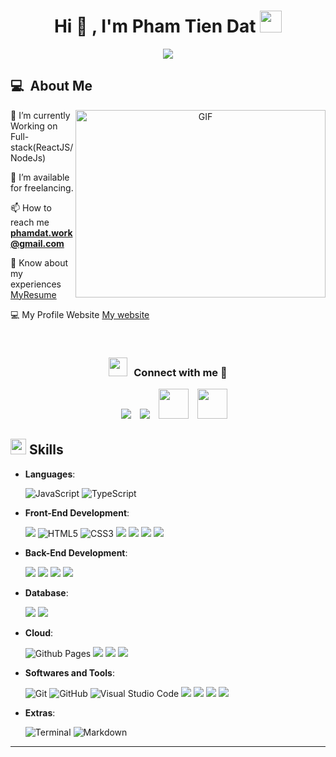 <h1 align="center"><b>Hi 👋 , I'm Pham Tien Dat </b><img src="https://media.giphy.com/media/hvRJCLFzcasrR4ia7z/giphy.gif" width="35"></h1>
<!--  -->
<p align="center">
  <img src="https://readme-typing-svg.herokuapp.com?font=Time+New+Roman&color=cyan&size=25&center=true&vCenter=true&width=600&height=100&lines=Pham+Tien+Dat..&hearts;++;Front-End+Developer,;Infomation+Technology+Student,;Active+Learner/Researcher,;Love+to+learn+new+stuffs..<3">
</p>

## 💻 &nbsp;About Me

<a target="_blank" align="center">
  <img align="right" top="500" height="300" width="400" alt="GIF" src="https://media.giphy.com/media/SWoSkN6DxTszqIKEqv/giphy.gif">
</a>

🌱 I’m currently Working on Full-stack(ReactJS/NodeJs)

🤝 I’m available for freelancing.

📫 How to reach me **phamdat.work@gmail.com**

📄 Know about my experiences <a href="#" target="blank">MyResume</a>

💻 My Profile Website <a href="#" target="blank">My website</a>

<br/>

<h3 align="center" > <img src="https://media.giphy.com/media/iY8CRBdQXODJSCERIr/giphy.gif" width="30" height="30" style="margin-right: 10px;">Connect with me 🤝 </h3>

<p align="center">

 <div align="center"  class="icons-social" style="margin-left: 10px;">
        <a style="margin-left: 10px;"  target="_blank" href="#">
			<img src="https://img.icons8.com/doodle/40/000000/linkedin--v2.png"></a>
        <a style="margin-left: 10px;" target="_blank" href="#">
		<img src="https://img.icons8.com/doodle/40/000000/github--v1.png"></a>
    <a style="margin-left: 10px;" target="_blank" href="#">
		<img style="width: 48px;" src="https://img.icons8.com/?size=100&id=6QtoKjRma1Cq&format=png&color=000000"></a>
    <a style="margin-left: 10px;" target="_blank" href="#">
		<img style="width: 48px;" src="https://img.icons8.com/?size=100&id=108643&format=png&color=000000"></a>
		
  </div>

</p>

## <img src="https://media2.giphy.com/media/QssGEmpkyEOhBCb7e1/giphy.gif?cid=ecf05e47a0n3gi1bfqntqmob8g9aid1oyj2wr3ds3mg700bl&rid=giphy.gif" width ="25"><b> Skills</b>

<p align="center">

-   **Languages**:

    ![JavaScript](https://img.shields.io/badge/JavaScript%20-%23F7DF1E.svg?style=for-the-badge&logo=javascript&logoColor=black)
    ![TypeScript](https://img.shields.io/badge/TypeScript-007ACC?style=for-the-badge&logo=typescript&logoColor=white)

-   **Front-End Development**:

    ![](https://img.shields.io/badge/React-20232A?style=for-the-badge&logo=react&logoColor=61DAFB)
    ![HTML5](https://img.shields.io/badge/HTML5%20-%23E34F26.svg?style=for-the-badge&logo=html5&logoColor=white)
    ![CSS3](https://img.shields.io/badge/CSS%20-%231572B6.svg?style=for-the-badge&logo=css3&logoColor=white)
    ![](https://img.shields.io/badge/Sass-CC6699?style=for-the-badge&logo=sass&logoColor=white)
    ![](https://img.shields.io/badge/Tailwind_CSS-38B2AC?style=for-the-badge&logo=tailwind-css&logoColor=white)
    ![](https://img.shields.io/badge/Bootstrap-563D7C?style=for-the-badge&logo=bootstrap&logoColor=white)
    ![](https://img.shields.io/badge/Redux-593D88?style=for-the-badge&logo=redux&logoColor=white)
    ![]()
    ![]()

-   **Back-End Development**:

    ![](https://img.shields.io/badge/Node.js-43853D?style=for-the-badge&logo=node.js&logoColor=white)
    ![](https://img.shields.io/badge/Express.js-404D59?style=for-the-badge)
    ![](https://img.shields.io/badge/sequelize-323330?style=for-the-badge&logo=sequelize&logoColor=blue)
    ![](https://img.shields.io/badge/json%20web%20tokens-323330?style=for-the-badge&logo=json-web-tokens&logoColor=pink)
    ![]()

-   **Database**:

    ![](https://img.shields.io/badge/MySQL-00000F?style=for-the-badge&logo=mysql&logoColor=white)
    ![](https://img.shields.io/badge/MongoDB-4EA94B?style=for-the-badge&logo=mongodb&logoColor=white)
    ![]()

-   **Cloud**:

    ![Github Pages](https://img.shields.io/badge/GitHub%20Pages-%23327FC7.svg?style=for-the-badge&logo=github&logoColor=white)
    ![](https://img.shields.io/badge/Amazon_AWS-232F3E?style=for-the-badge&logo=amazon-aws&logoColor=white)
    ![](https://img.shields.io/badge/Google_Cloud-4285F4?style=for-the-badge&logo=google-cloud&logoColor=white)
    ![](https://img.shields.io/badge/Heroku-430098?style=for-the-badge&logo=heroku&logoColor=white)
    ![]()
    ![]()
    ![]()
    ![]()

-   **Softwares and Tools**:

    ![Git](https://img.shields.io/badge/git-%23F05033.svg?style=for-the-badge&logo=git&logoColor=white)
    ![GitHub](https://img.shields.io/badge/github-%23121011.svg?style=for-the-badge&logo=github&logoColor=white)
    ![Visual Studio Code](https://img.shields.io/badge/Visual%20Studio%20Code-0078d7.svg?style=for-the-badge&logo=visual-studio-code&logoColor=white)
    ![](https://img.shields.io/badge/Jira-0052CC?style=for-the-badge&logo=Jira&logoColor=white)
    ![](https://img.shields.io/badge/Figma-F24E1E?style=for-the-badge&logo=figma&logoColor=white)
    ![](https://img.shields.io/badge/eslint-3A33D1?style=for-the-badge&logo=eslint&logoColor=white)
    ![](https://img.shields.io/badge/prettier-1A2C34?style=for-the-badge&logo=prettier&logoColor=F7BA3E)

-   **Extras**:

    ![Terminal](https://img.shields.io/badge/Terminal-%23054020?style=for-the-badge&logo=gnu-bash&logoColor=white)
    ![Markdown](https://img.shields.io/badge/markdown-%23000000.svg?style=for-the-badge&logo=markdown&logoColor=white)
    ![]()

</p>

---

<br>
